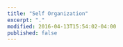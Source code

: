 ```yaml
---
title: "Self Organization"
excerpt: "."
modified: 2016-04-13T15:54:02-04:00
published: false
---
```


